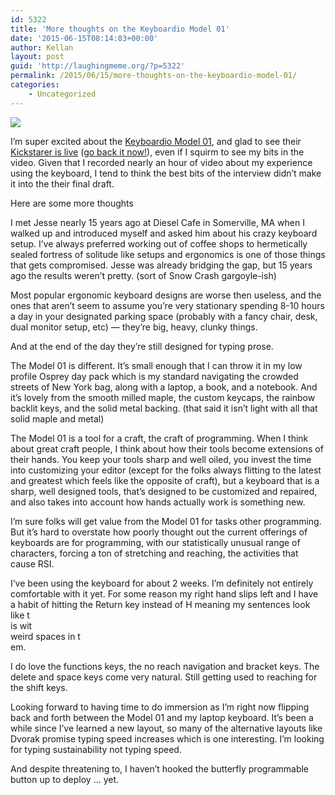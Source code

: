 ```yaml
---
id: 5322
title: 'More thoughts on the Keyboardio Model 01'
date: '2015-06-15T08:14:03+00:00'
author: Kellan
layout: post
guid: 'http://laughingmeme.org/?p=5322'
permalink: /2015/06/15/more-thoughts-on-the-keyboardio-model-01/
categories:
    - Uncategorized
---
```


[![](http://33.media.tumblr.com/08f8b0500bc638374e5f6576dfde1d5c/tumblr_inline_njwfl9YSA01sse0zu.png)](https://www.kickstarter.com/projects/keyboardio/the-model-01-an-heirloom-grade-keyboard-for-seriou)

I’m super excited about the [Keyboardio Model 01](http://www.keyboard.io/), and glad to see their [Kickstarer is live](https://www.kickstarter.com/projects/keyboardio/the-model-01-an-heirloom-grade-keyboard-for-seriou) ([go back it now!](https://www.kickstarter.com/projects/keyboardio/the-model-01-an-heirloom-grade-keyboard-for-seriou)), even if I squirm to see my bits in the video. Given that I recorded nearly an hour of video about my experience using the keyboard, I tend to think the best bits of the interview didn’t make it into the their final draft.

Here are some more thoughts

I met Jesse nearly 15 years ago at Diesel Cafe in Somerville, MA when I walked up and introduced myself and asked him about his crazy keyboard setup. I’ve always preferred working out of coffee shops to hermetically sealed fortress of solitude like setups and ergonomics is one of those things that gets compromised. Jesse was already bridging the gap, but 15 years ago the results weren’t pretty. (sort of Snow Crash gargoyle-ish)

Most popular ergonomic keyboard designs are worse then useless, and the ones that aren’t seem to assume you’re very stationary spending 8-10 hours a day in your designated parking space (probably with a fancy chair, desk, dual monitor setup, etc) — they’re big, heavy, clunky things.

And at the end of the day they’re still designed for typing prose.

The Model 01 is different. It’s small enough that I can throw it in my low profile Osprey day pack which is my standard navigating the crowded streets of New York bag, along with a laptop, a book, and a notebook. And it’s lovely from the smooth milled maple, the custom keycaps, the rainbow backlit keys, and the solid metal backing. (that said it isn’t light with all that solid maple and metal)

The Model 01 is a tool for a craft, the craft of programming. When I think about great craft people, I think about how their tools become extensions of their hands. You keep your tools sharp and well oiled, you invest the time into customizing your editor (except for the folks always flitting to the latest and greatest which feels like the opposite of craft), but a keyboard that is a sharp, well designed tools, that’s designed to be customized and repaired, and also takes into account how hands actually work is something new.

I’m sure folks will get value from the Model 01 for tasks other programming. But it’s hard to overstate how poorly thought out the current offerings of keyboards are for programming, with our statistically unusual range of characters, forcing a ton of stretching and reaching, the activities that cause RSI.

I’ve been using the keyboard for about 2 weeks. I’m definitely not entirely comfortable with it yet. For some reason my right hand slips left and I have a habit of hitting the Return key instead of H meaning my sentences look like t  
is wit  
weird spaces in t  
em.

I do love the functions keys, the no reach navigation and bracket keys. The delete and space keys come very natural. Still getting used to reaching for the shift keys.

Looking forward to having time to do immersion as I’m right now flipping back and forth between the Model 01 and my laptop keyboard. It’s been a while since I’ve learned a new layout, so many of the alternative layouts like Dvorak promise typing speed increases which is one interesting. I’m looking for typing sustainability not typing speed.

And despite threatening to, I haven’t hooked the butterfly programmable button up to deploy … yet.